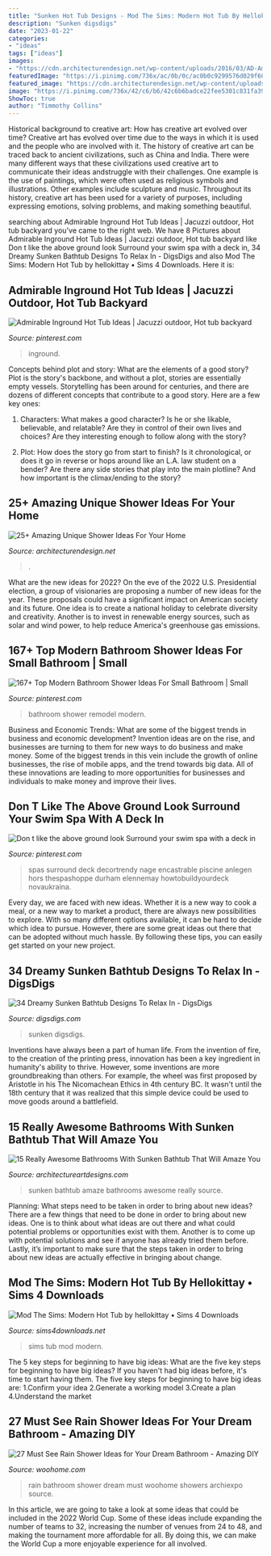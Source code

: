```yaml
---
title: "Sunken Hot Tub Designs - Mod The Sims: Modern Hot Tub By Hellokittay • Sims 4 Downloads"
description: "Sunken digsdigs"
date: "2023-01-22"
categories:
- "ideas"
tags: ["ideas"]
images:
- "https://cdn.architecturendesign.net/wp-content/uploads/2016/03/AD-Amazing-Unique-Shower-Ideas-For-Your-Home-22.jpg"
featuredImage: "https://i.pinimg.com/736x/ac/0b/0c/ac0b0c9299576d029f602ed63906d728.jpg"
featured_image: "https://cdn.architecturendesign.net/wp-content/uploads/2016/03/AD-Amazing-Unique-Shower-Ideas-For-Your-Home-22.jpg"
image: "https://i.pinimg.com/736x/42/c6/b6/42c6b6badce22fee5301c831fa392de9.jpg"
ShowToc: true
author: "Timmothy Collins"
---
```



Historical background to creative art: How has creative art evolved over time?
Creative art has evolved over time due to the ways in which it is used and the people who are involved with it. The history of creative art can be traced back to ancient civilizations, such as China and India. There were many different ways that these civilizations used creative art to communicate their ideas andstruggle with their challenges. One example is the use of paintings, which were often used as religious symbols and illustrations. Other examples include sculpture and music. Throughout its history, creative art has been used for a variety of purposes, including expressing emotions, solving problems, and making something beautiful.

	

		
searching about Admirable Inground Hot Tub Ideas | Jacuzzi outdoor, Hot tub backyard you've came to the right web. We have 8 Pictures about Admirable Inground Hot Tub Ideas | Jacuzzi outdoor, Hot tub backyard like Don t like the above ground look Surround your swim spa with a deck in, 34 Dreamy Sunken Bathtub Designs To Relax In - DigsDigs and also Mod The Sims: Modern Hot Tub by hellokittay • Sims 4 Downloads. Here it is:
		
    
## Admirable Inground Hot Tub Ideas | Jacuzzi Outdoor, Hot Tub Backyard

<img loading=lazy src="https://i.pinimg.com/736x/42/c6/b6/42c6b6badce22fee5301c831fa392de9.jpg" onerror="this.onerror=null;this.src='https://tse1.mm.bing.net/th?id=OIP.KYyQODxx5ugh1GctfGIOOAHaJ3&amp;pid=15.1';" alt="Admirable Inground Hot Tub Ideas | Jacuzzi outdoor, Hot tub backyard">

_Source: pinterest.com_

>inground. 

	

Concepts behind plot and story: What are the elements of a good story?
Plot is the story's backbone, and without a plot, stories are essentially empty vessels. Storytelling has been around for centuries, and there are dozens of different concepts that contribute to a good story. Here are a few key ones:
1) Characters: What makes a good character? Is he or she likable, believable, and relatable? Are they in control of their own lives and choices? Are they interesting enough to follow along with the story?

2) Plot: How does the story go from start to finish? Is it chronological, or does it go in reverse or hops around like an L.A. law student on a bender? Are there any side stories that play into the main plotline? And how important is the climax/ending to the story?

    
## 25+ Amazing Unique Shower Ideas For Your Home

<img loading=lazy src="https://cdn.architecturendesign.net/wp-content/uploads/2016/03/AD-Amazing-Unique-Shower-Ideas-For-Your-Home-22.jpg" onerror="this.onerror=null;this.src='https://tse2.mm.bing.net/th?id=OIP.t4dh11N4_CYaumV2Zmx1BQHaF7&amp;pid=15.1';" alt="25+ Amazing Unique Shower Ideas For Your Home">

_Source: architecturendesign.net_

>. 

	

What are the new ideas for 2022?
On the eve of the 2022 U.S. Presidential election, a group of visionaries are proposing a number of new ideas for the year. These proposals could have a significant impact on American society and its future. One idea is to create a national holiday to celebrate diversity and creativity. Another is to invest in renewable energy sources, such as solar and wind power, to help reduce America's greenhouse gas emissions.

    
## 167+ Top Modern Bathroom Shower Ideas For Small Bathroom | Small

<img loading=lazy src="https://i.pinimg.com/736x/ac/0b/0c/ac0b0c9299576d029f602ed63906d728.jpg" onerror="this.onerror=null;this.src='https://tse1.mm.bing.net/th?id=OIP.qAgwh7CDFVPmso8uHwZLSgHaLH&amp;pid=15.1';" alt="167+ Top Modern Bathroom Shower Ideas For Small Bathroom | Small">

_Source: pinterest.com_

>bathroom shower remodel modern. 

	

Business and Economic Trends: What are some of the biggest trends in business and economic development?
Invention ideas are on the rise, and businesses are turning to them for new ways to do business and make money. Some of the biggest trends in this vein include the growth of online businesses, the rise of mobile apps, and the trend towards big data. All of these innovations are leading to more opportunities for businesses and individuals to make money and improve their lives.

    
## Don T Like The Above Ground Look Surround Your Swim Spa With A Deck In

<img loading=lazy src="https://i.pinimg.com/736x/68/4c/45/684c45b1255d9b74b5ec172bf6f82fc6.jpg" onerror="this.onerror=null;this.src='https://tse1.mm.bing.net/th?id=OIP.q57aRS9SAtgcKf47J8qEVgHaLG&amp;pid=15.1';" alt="Don t like the above ground look Surround your swim spa with a deck in">

_Source: pinterest.com_

>spas surround deck decortrendy nage encastrable piscine anlegen hors thespashoppe durham elennemay howtobuildyourdeck novaukraina. 

	

Every day, we are faced with new ideas. Whether it is a new way to cook a meal, or a new way to market a product, there are always new possibilities to explore. With so many different options available, it can be hard to decide which idea to pursue. However, there are some great ideas out there that can be adopted without much hassle. By following these tips, you can easily get started on your new project.

    
## 34 Dreamy Sunken Bathtub Designs To Relax In - DigsDigs

<img loading=lazy src="https://www.digsdigs.com/photos/dreamy-sunken-bathtubs-to-relax-in-17.jpg" onerror="this.onerror=null;this.src='https://tse1.mm.bing.net/th?id=OIP.w46ZF6Q6Lf7FaJsYzt2EwwHaJ3&amp;pid=15.1';" alt="34 Dreamy Sunken Bathtub Designs To Relax In - DigsDigs">

_Source: digsdigs.com_

>sunken digsdigs. 

	

Inventions have always been a part of human life. From the invention of fire, to the creation of the printing press, innovation has been a key ingredient in humanity's ability to thrive. However, some inventions are more groundbreaking than others. For example, the wheel was first proposed by Aristotle in his The Nicomachean Ethics in 4th century BC. It wasn't until the 18th century that it was realized that this simple device could be used to move goods around a battlefield.

    
## 15 Really Awesome Bathrooms With Sunken Bathtub That Will Amaze You

<img loading=lazy src="https://www.architectureartdesigns.com/wp-content/uploads/2016/05/1-40-630x473.jpg" onerror="this.onerror=null;this.src='https://tse1.mm.bing.net/th?id=OIP.98sY9XEmXGdjfsLVw-FDSgHaFj&amp;pid=15.1';" alt="15 Really Awesome Bathrooms With Sunken Bathtub That Will Amaze You">

_Source: architectureartdesigns.com_

>sunken bathtub amaze bathrooms awesome really source. 

	

Planning: What steps need to be taken in order to bring about new ideas?
There are a few things that need to be done in order to bring about new ideas. One is to think about what ideas are out there and what could potential problems or opportunities exist with them. Another is to come up with potential solutions and see if anyone has already tried them before. Lastly, it’s important to make sure that the steps taken in order to bring about new ideas are actually effective in bringing about change.

    
## Mod The Sims: Modern Hot Tub By Hellokittay • Sims 4 Downloads

<img loading=lazy src="https://sims4downloads.net/wp-content/uploads/2020/07/3321-600x337.jpg" onerror="this.onerror=null;this.src='https://tse1.mm.bing.net/th?id=OIP.cMNn-10cDv6mwaccJpymkgHaEK&amp;pid=15.1';" alt="Mod The Sims: Modern Hot Tub by hellokittay • Sims 4 Downloads">

_Source: sims4downloads.net_

>sims tub mod modern. 

	

The 5 key steps for beginning to have big ideas: What are the five key steps for beginning to have big ideas?
If you haven't had big ideas before, it's time to start having them. The five key steps for beginning to have big ideas are: 1.Confirm your idea 2.Generate a working model 3.Create a plan 4.Understand the market 
    
## 27 Must See Rain Shower Ideas For Your Dream Bathroom - Amazing DIY

<img loading=lazy src="http://www.woohome.com/wp-content/uploads/2015/03/Rain-Showers-Bathroom-ideas-woohome-19.jpg" onerror="this.onerror=null;this.src='https://tse3.mm.bing.net/th?id=OIP.lTjYz2gsqj_DNes0cfkuGwHaI9&amp;pid=15.1';" alt="27 Must See Rain Shower Ideas for Your Dream Bathroom - Amazing DIY">

_Source: woohome.com_

>rain bathroom shower dream must woohome showers archiexpo source. 

	

In this article, we are going to take a look at some ideas that could be included in the 2022 World Cup. Some of these ideas include expanding the number of teams to 32, increasing the number of venues from 24 to 48, and making the tournament more affordable for all. By doing this, we can make the World Cup a more enjoyable experience for all involved.

